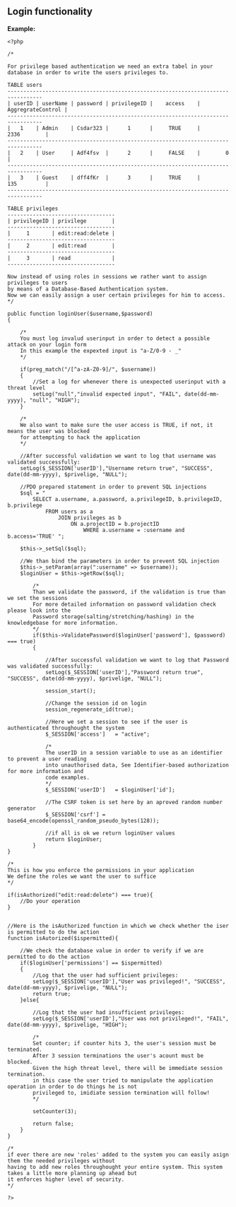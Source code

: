 
Login functionality
-------

**Example:**

    <?php

    /*

    For privilege based authentication we need an extra tabel in your database in order to write the users privileges to.

    TABLE users
    ---------------------------------------------------------------------------------    
    | userID | userName | password | privilegeID |    access	| AggregrateControl	|
    ---------------------------------------------------------------------------------   
    |   1	 | Admin	| Csdar323 |	  1		 | 	   TRUE		|		2336		|
    ---------------------------------------------------------------------------------   	
    |	2	 | User		| Adf4fsv  |	  2		 |	   FALSE	|		 0			|
    ---------------------------------------------------------------------------------   
    |	3	 | Guest	| dff4fKr  |	  3		 |	   TRUE		|		135			|
    ---------------------------------------------------------------------------------   

    TABLE privileges
    ----------------------------------   
    | privilegeID | privilege 		 | 
    ----------------------------------
    |     1	 	  | edit:read:delete |
    ----------------------------------
    |	  2	 	  | edit:read		 |
    ----------------------------------
    |	  3	 	  | read			 |
    ----------------------------------

    Now instead of using roles in sessions we rather want to assign privileges to users 
    by means of a Database-Based Authentication system. 
    Now we can easily assign a user certain privileges for him to access.
    */

    public function loginUser($username,$password)
    {

        /* 
        You must log invalud userinput in order to detect a possible attack on your login form
        In this example the expexted input is "a-Z/0-9 - _"
        */ 

        if(preg_match("/[^a-zA-Z0-9]/", $username))
        {       
            //Set a log for whenever there is unexpected userinput with a threat level 
            setLog("null","invalid expected input", "FAIL", date(dd-mm-yyyy), "null", "HIGH"); 
        } 

        /*
        We also want to make sure the user access is TRUE, if not, it means the user was blocked
        for attempting to hack the application
        */

	    //After successful validation we want to log that username was validated successfully:
		setLog($_SESSION['userID'],"Username return true", "SUCCESS", date(dd-mm-yyyy), $privelige, "NULL");

        //PDO prepared statement in order to prevent SQL injections
        $sql = "
            SELECT a.username, a.password, a.privilegeID, b.privilegeID, b.privilege   
                FROM users as a
                    JOIN privileges as b
                        ON a.projectID = b.projectID
                            WHERE a.username = :username and b.access='TRUE' ";

        $this->_setSql($sql);

        //We than bind the parameters in order to prevent SQL injection		
        $this->_setParam(array(":username" => $username));
        $loginUser = $this->getRow($sql);
    
    		/*
            Than we validate the password, if the validation is true than we set the sessions
            For more detailed information on password validation check please look into the
            Password storage(salting/stretching/hashing) in the knowledgebase for more information.
            */
            if($this->ValidatePassword($loginUser['password'], $password) === true)
            {
				
				//After successful validation we want to log that Password was validated successfully:
				setLog($_SESSION['userID'],"Password return true", "SUCCESS", date(dd-mm-yyyy), $privelige, "NULL");
                
                session_start();

                //Change the session id on login
			    session_regenerate_id(true);

                //Here we set a session to see if the user is authenticated throughought the system
                $_SESSION['access']   = "active";

                /*
                The userID in a session variable to use as an identifier to prevent a user reading
                into unauthorised data, See Identifier-based authorization for more information and
                code examples.
                */
                $_SESSION['userID']   = $loginUser['id'];

                //The CSRF token is set here by an aproved random number generator
                $_SESSION['csrf'] = base64_encode(openssl_random_pseudo_bytes(128));

                //if all is ok we return loginUser values
                return $loginUser;
            }
    }

    /*
    This is how you enforce the permissions in your application
    We define the roles we want the user to suffice
    */
    
    if(isAuthorized("edit:read:delete") === true){
        //Do your operation
    }


    //Here is the isAuthorized function in which we check whether the iser is permitted to do the action
    function isAutorized($ispermitted){

        //We check the database value in order to verify if we are permitted to do the action
        if($loginUser['permissions'] == $ispermitted)
        {	
       	 	//Log that the user had sufficient privileges:
			setLog($_SESSION['userID'],"User was privileged!", "SUCCESS", date(dd-mm-yyyy), $privelige, "NULL");
            return true;
        }else{
            
            //Log that the user had insufficient privileges:
			setLog($_SESSION['userID'],"User was not privileged!", "FAIL", date(dd-mm-yyyy), $privelige, "HIGH");
			
			/*
			Set counter; if counter hits 3, the user's session must be terminated.
			After 3 session terminations the user's acount must be blocked.
			Given the high threat level, there will be immediate session termination.
			in this case the user tried to manipulate the application operation in order to do things he is not
			privileged to, imidiate session termination will follow!
			*/
			
			setCounter(3);
			
            return false;
        }
    }

    /*
    if ever there are new 'roles' added to the system you can easily asign them the needed privileges without 
    having to add new roles throughought your entire system. This system takes a little more planning up ahead but 
    it enforces higher level of security.
    */

    ?>
